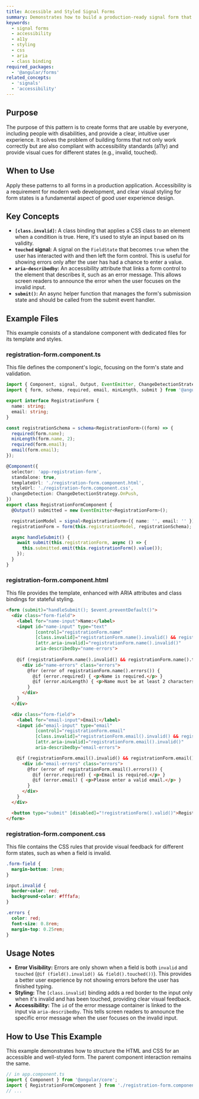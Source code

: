 ```yaml
---
title: Accessible and Styled Signal Forms
summary: Demonstrates how to build a production-ready signal form that is accessible to screen reader users and provides clear visual feedback using CSS and class bindings.
keywords:
  - signal forms
  - accessibility
  - a11y
  - styling
  - css
  - aria
  - class binding
required_packages:
  - '@angular/forms'
related_concepts:
  - 'signals'
  - 'accessibility'
---
```


## Purpose

The purpose of this pattern is to create forms that are usable by everyone, including people with disabilities, and provide a clear, intuitive user experience. It solves the problem of building forms that not only work correctly but are also compliant with accessibility standards (a11y) and provide visual cues for different states (e.g., invalid, touched).

## When to Use

Apply these patterns to all forms in a production application. Accessibility is a requirement for modern web development, and clear visual styling for form states is a fundamental aspect of good user experience design.

## Key Concepts

- **`[class.invalid]`:** A class binding that applies a CSS class to an element when a condition is true. Here, it's used to style an input based on its validity.
- **`touched` signal:** A signal on the `FieldState` that becomes `true` when the user has interacted with and then left the form control. This is useful for showing errors only after the user has had a chance to enter a value.
- **`aria-describedby`:** An accessibility attribute that links a form control to the element that describes it, such as an error message. This allows screen readers to announce the error when the user focuses on the invalid input.
- **`submit()`:** An async helper function that manages the form's submission state and should be called from the submit event handler.

## Example Files

This example consists of a standalone component with dedicated files for its template and styles.

### registration-form.component.ts

This file defines the component's logic, focusing on the form's state and validation.

```typescript
import { Component, signal, Output, EventEmitter, ChangeDetectionStrategy } from '@angular/core';
import { form, schema, required, email, minLength, submit } from '@angular/forms/signals';

export interface RegistrationForm {
  name: string;
  email: string;
}

const registrationSchema = schema<RegistrationForm>((form) => {
  required(form.name);
  minLength(form.name, 2);
  required(form.email);
  email(form.email);
});

@Component({
  selector: 'app-registration-form',
  standalone: true,
  templateUrl: './registration-form.component.html',
  styleUrl: './registration-form.component.css',
  changeDetection: ChangeDetectionStrategy.OnPush,
})
export class RegistrationFormComponent {
  @Output() submitted = new EventEmitter<RegistrationForm>();

  registrationModel = signal<RegistrationForm>({ name: '', email: '' });
  registrationForm = form(this.registrationModel, registrationSchema);

  async handleSubmit() {
    await submit(this.registrationForm, async () => {
      this.submitted.emit(this.registrationForm().value());
    });
  }
}
```

### registration-form.component.html

This file provides the template, enhanced with ARIA attributes and class bindings for stateful styling.

```html
<form (submit)="handleSubmit(); $event.preventDefault()">
  <div class="form-field">
    <label for="name-input">Name:</label>
    <input id="name-input" type="text" 
           [control]="registrationForm.name"
           [class.invalid]="registrationForm.name().invalid() && registrationForm.name().touched()"
           [attr.aria-invalid]="registrationForm.name().invalid()"
           aria-describedby="name-errors">
    
    @if (registrationForm.name().invalid() && registrationForm.name().touched()) {
      <div id="name-errors" class="errors">
        @for (error of registrationForm.name().errors()) {
          @if (error.required) { <p>Name is required.</p> }
          @if (error.minLength) { <p>Name must be at least 2 characters.</p> }
        }
      </div>
    }
  </div>

  <div class="form-field">
    <label for="email-input">Email:</label>
    <input id="email-input" type="email" 
           [control]="registrationForm.email"
           [class.invalid]="registrationForm.email().invalid() && registrationForm.email().touched()"
           [attr.aria-invalid]="registrationForm.email().invalid()"
           aria-describedby="email-errors">

    @if (registrationForm.email().invalid() && registrationForm.email().touched()) {
      <div id="email-errors" class="errors">
        @for (error of registrationForm.email().errors()) {
          @if (error.required) { <p>Email is required.</p> }
          @if (error.email) { <p>Please enter a valid email.</p> }
        }
      </div>
    }
  </div>

  <button type="submit" [disabled]="!registrationForm().valid()">Register</button>
</form>
```

### registration-form.component.css

This file contains the CSS rules that provide visual feedback for different form states, such as when a field is invalid.

```css
.form-field {
  margin-bottom: 1rem;
}

input.invalid {
  border-color: red;
  background-color: #fffafa;
}

.errors {
  color: red;
  font-size: 0.8rem;
  margin-top: 0.25rem;
}
```

## Usage Notes

- **Error Visibility:** Errors are only shown when a field is both `invalid` and `touched` (`@if (field().invalid() && field().touched())`). This provides a better user experience by not showing errors before the user has finished typing.
- **Styling:** The `[class.invalid]` binding adds a red border to the input only when it's invalid and has been touched, providing clear visual feedback.
- **Accessibility:** The `id` of the error message container is linked to the input via `aria-describedby`. This tells screen readers to announce the specific error message when the user focuses on the invalid input.

## How to Use This Example

This example demonstrates how to structure the HTML and CSS for an accessible and well-styled form. The parent component interaction remains the same.

```typescript
// in app.component.ts
import { Component } from '@angular/core';
import { RegistrationFormComponent } from './registration-form.component';
// ...
```